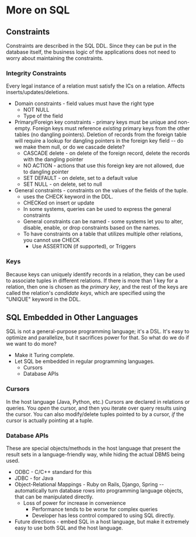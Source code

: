 # More on SQL

## Constraints

Constraints are described in the SQL DDL. Since they can be put in the database itself, the business logic of the applications does not need to worry about maintaining the constraints.

### Integrity Constraints

Every legal instance of a relation must satisfy the ICs on a relation. Affects inserts/updates/deletions.

* Domain constraints - field values must have the right type
  * NOT NULL
  * Type of the field
* Primary/Foreign key constraints - primary keys must be unique and non-empty. Foreign keys must reference *existing* primary keys from the other tables (no dangling pointers). Deletion of records from the foreign table will require a lookup for dangling pointers in the foreign key field -- do we make them null, or do we cascade delete?
  * CASCADE delete - on delete of the foreign record, delete the records with the dangling pointer
  * NO ACTION - actions that use this foreign key are not allowed, due to dangling pointer
  * SET DEFAULT - on delete, set to a default value
  * SET NULL - on delete, set to null
* General constraints - constraints on the values of the fields of the tuple.
  * uses the CHECK keyword in the DDL.
  * CHECKed on insert or update
  * In some systems, queries can be used to express the general constraints
  * General constraints can be named - some systems let you to alter, disable, enable, or drop constraints based on the names.
  * To have constraints on a table that utilizes multiple other relations, you cannot use CHECK
    * Use ASSERTION (if supported), or Triggers

### Keys

Because keys can uniquely identify records in a relation, they can be used to associate tuples in different relations. If there is more than 1 key for a relation, then one is chosen as the *primary key*, and the rest of the keys are called the relation's *candidate keys*, which are specified using the "UNIQUE" keyword in the DDL.

## SQL Embedded in Other Languages

SQL is not a general-purpose programming language; it's a DSL. It's easy to optimize and parallelize, but it sacrifices power for that. So what do we do if we want to do more?

* Make it Turing complete.
* Let SQL be embedded in regular programming languages.
  * Cursors
  * Database APIs

### Cursors

In the host language (Java, Python, etc.) Cursors are declared in relations or queries. You *open* the cursor, and then you iterate over query results using the cursor. You can also modify/delete tuples pointed to by a cursor, *if* the cursor is actually pointing at a tuple.

### Database APIs

These are special objects/methods in the host language that present the result sets in a language-friendly way, while hiding the actual DBMS being used.

* ODBC - C/C++ standard for this
* JDBC - for Java
* Object-Relational Mappings - Ruby on Rails, Django, Spring -- automatically turn database rows into programming language objects, that can be manipulated directly.
  * Loss of power for increase in convenience
    * Performance tends to be worse for complex queries
    * Developer has less control compared to using SQL directly.
* Future directions - embed SQL in a host language, but make it extremely easy to use both SQL and the host language.


















